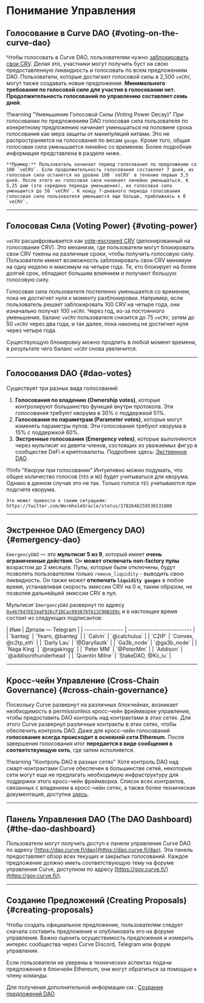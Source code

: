 <h1>Понимание Управления</h1>

## **Голосование в Curve DAO** {#voting-on-the-curve-dao}

Чтобы голосовать в Curve DAO, пользователям нужно [заблокировать свои CRV](../vecrv/locking-your-crv.md). Делая это, участники могут получить буст на свою предоставленную ликвидность и голосовать по всем предложениям DAO. Пользователи, которые достигают голосовой силы в 2,500 `veCRV`, могут также создавать новые предложения. **Минимального требования по голосовой силе для участия в голосовании нет. Продолжительность голосований по управлению составляет семь дней**.

!!!warning "Уменьшение Голосовой Силы (Voting Power Decay)"
    При голосовании по предложениям DAO голосовая сила пользователя по конкретному предложению начинает уменьшаться на половине срока голосования как мера защиты от манипуляций китами. Это не распространяется на голосования по весам `gauge`. Кроме того, общая голосовая сила уменьшается линейно со временем. Более подробная информация представлена в разделе ниже.

    **Пример:** Пользователь начинает период голосования по предложению со 100 `veCRV`. Если продолжительность голосования составляет 7 дней, их голосовая сила останется на уровне 100 `veCRV` в течение первых 3,5 дней. После этого их голосовая сила начинает линейно уменьшаться. К 5,25 дню (это середина периода уменьшения), их голосовая сила уменьшится до 50 `veCRV`. К концу 7-дневного периода голосования голосовая сила пользователя уменьшится еще больше, приближаясь к 0 `veCRV`.

---

## **Голосовая Сила (Voting Power)** {#voting-power}

`veCRV` расшифровывается как [vote-escrowed CRV](../vecrv/overview.md) (депонированный на голосование CRV). Это механизм, где пользователи могут блокировать свои CRV токены на различные сроки, чтобы получить голосовую силу. Пользователи имеют возможность заблокировать свои CRV минимум на одну неделю и максимум на четыре года. Те, кто блокирует на более долгий срок, обладают большим влиянием и получают большую голосовую силу.

Голосовая сила пользователя постепенно уменьшается со временем, пока не достигнет нуля к моменту разблокировки. Например, если пользователь решает заблокировать 100 CRV на четыре года, они изначально получат 100 `veCRV`. Через год, из-за постоянного уменьшения, баланс `veCRV` пользователя снизится до 75 `veCRV`, затем до 50 `veCRV` через два года, и так далее, пока наконец не достигнет нуля через четыре года.

Существующую блокировку можно продлить в любой момент времени, в результате чего баланс `veCRV` снова увеличится.

---

## **Голосования DAO** {#dao-votes}

Существует три разных вида голосований:

1. **Голосования по владению (Ownership votes)**, которые контролируют большинство функций внутри протокола. Эти голосования требуют кворума в 30% с поддержкой 51%.
2. **Голосования по параметрам (Parameter votes)**, которые могут изменять параметры пулов. Эти голосования требуют кворума в 15% с поддержкой 60%.
3. **Экстренные голосования (Emergency votes)**, которые выполняются через мультисиг из девяти членов, состоящих из уважаемых фигур в сообществе DeFi и криптовалюты. Подробнее здесь: [Экстренное DAO](#emergency-dao).

!!!info "Кворум при голосовании"
    Интуитивно можно подумать, что общее количество голосов (`YES` и `NO`) будет учитываться для кворума. Однако в данном случае это не так. Только голоса `YES` учитываются при подсчете кворума.

    Это может привести к таким ситуациям: https://twitter.com/WormholeOracle/status/1782646259536531808

---

## **Экстренное DAO (Emergency DAO)** {#emergency-dao}

`EmergencyDAO` — это **мультисиг 5 из 9**, который имеет **очень ограниченные действия**. Он **может отключать non-factory пулы** возрастом до 2 месяцев. Пулы, которые были отключены, будут позволять пользователям только `remove_liquidity` - выводить свою ликвидность. Он также может **отключать `liquidity gauges`** в любое время, устанавливая скорость эмиссии CRV на 0 и, таким образом, не позволяя дальнейшей эмиссии CRV в пул.

Мультисиг `EmergencyDAO` развернут по адресу [`0x467947EE34aF926cF1DCac093870f613C96B1E0c`](https://etherscan.io/address/0x467947EE34aF926cF1DCac093870f613C96B1E0c) и в настоящее время состоит из следующих подписантов:

<div class="centered" markdown="block">
| Имя              | Детали — Telegram          |
| ---------------- | -------------------------- |
| `banteg`         | `Yearn, @banteg`           |
| `Calvin`         | `@calchulus`               |
| `C2tP`           | `Convex, @c2tp_eth`        |
| `Darly Lau`      | `@Daryllautk`              |
| `Ga3b_node`      | `@ga3b_node`               |
| `Naga King`      | `@nagakingg`               |
| `Peter MM`       | `@PeterMm`                 |
| `Addison`        | `@addisonthunderhead`      |
| `Quentin Milne`  | `StakeDAO, @Kii_iu`        |
</div>

---

## **Кросс-чейн Управление (Cross-Chain Governance)** {#cross-chain-governance}

Поскольку Curve развернут на различных блокчейнах, возникает необходимость в permissionless кросс-чейн фреймворке управления, чтобы предоставить DAO контроль над контрактами в этих сетях. Для этого Curve развернул различные контракты в этих сетях, чтобы обеспечить контроль DAO. Даже для кросс-чейн голосований **голосование всегда происходит в основной сети Ethereum**. После завершения голосования итог **передается в виде сообщения в соответствующую сеть**, где затем исполняется.

!!!warning "Контроль DAO в разных сетях"
    Хотя контроль DAO над смарт-контрактами Curve обеспечен в большинстве сетей, некоторые сети могут еще не предлагать необходимую инфраструктуру для поддержки этого кросс-чейн фреймворка. Список всех контрактов, связанных с владением в кросс-чейн сетях, а также более техническая документация, доступна [здесь](https://docs.curve.fi/deployments/xgov-xgauges/#curve-x-gov).

---

## **Панель Управления DAO (The DAO Dashboard)** {#the-dao-dashboard}

Пользователи могут получить доступ к панели управления Curve DAO по адресу [https://dao.curve.fi/dao](https://dao.curve.fi/dao). Эта панель предоставляет обзор всех текущих и закрытых голосований. Каждое предложение должно иметь соответствующую тему на форуме управления Curve, доступном по адресу [https://gov.curve.fi/](https://gov.curve.fi/).

---

## **Создание Предложений (Creating Proposals)** {#creating-proposals}

Чтобы создать официальное предложение, пользователям следует сначала составить предложение и опубликовать его на форуме управления. Важно оценить осуществимость предложения и измерить интерес сообщества через Curve Discord, Telegram или форум управления.

Если пользователи не уверены в технических аспектах подачи предложения в блокчейн Ethereum, они могут обратиться за помощью к члену команды.

Для получения дополнительной информации см.: [Создание предложений DAO](./proposals/creating-a-dao-proposal.md)

